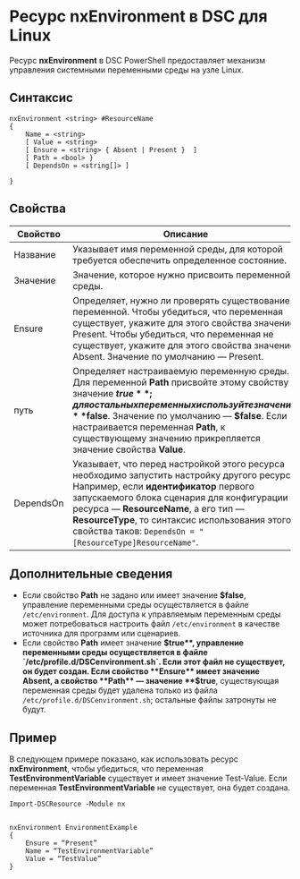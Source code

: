 # Ресурс nxEnvironment в DSC для Linux

Ресурс **nxEnvironment** в DSC PowerShell предоставляет механизм управления системными переменными среды на узле Linux.

## Синтаксис

```
nxEnvironment <string> #ResourceName
{
    Name = <string>
    [ Value = <string>
    [ Ensure = <string> { Absent | Present }  ]
    [ Path = <bool> }
    [ DependsOn = <string[]> ]

}
```

## Свойства

|  Свойство |  Описание | 
|---|---|
| Название| Указывает имя переменной среды, для которой требуется обеспечить определенное состояние.| 
| Значение| Значение, которое нужно присвоить переменной среды.| 
| Ensure| Определяет, нужно ли проверять существование переменной. Чтобы убедиться, что переменная существует, укажите для этого свойства значение Present. Чтобы убедиться, что переменная не существует, укажите для этого свойства значение Absent. Значение по умолчанию — Present.| 
| путь| Определяет настраиваемую переменную среды. Для переменной **Path** присвойте этому свойству значение **$true**; для остальных переменных используйте значение **$false**. Значение по умолчанию — **$false**. Если настраивается переменная **Path**, к существующему значению прикрепляется значение свойства **Value**.| 
| DependsOn | Указывает, что перед настройкой этого ресурса необходимо запустить настройку другого ресурса. Например, если **идентификатор** первого запускаемого блока сценария для конфигурации ресурса — **ResourceName**, а его тип — **ResourceType**, то синтаксис использования этого свойства таков: `DependsOn = "[ResourceType]ResourceName"`.| 

## Дополнительные сведения

* Если свойство **Path** не задано или имеет значение **$false**, управление переменными среды осуществляется в файле `/etc/environment`. Для доступа к управляемым переменным среды может потребоваться настроить файл `/etc/environment` в качестве источника для программ или сценариев.
* Если свойство **Path** имеет значение **$true**, управление переменными среды осуществляется в файле `/etc/profile.d/DSCenvironment.sh`. Если этот файл не существует, он будет создан. Если свойство **Ensure** имеет значение Absent, а свойство **Path** — значение **$true**, существующая переменная среды будет удалена только из файла `/etc/profile.d/DSCenvironment.sh`; остальные файлы затронуты не будут.

## Пример

В следующем примере показано, как использовать ресурс **nxEnvironment**, чтобы убедиться, что переменная **TestEnvironmentVariable** существует и имеет значение Test-Value. Если переменная **TestEnvironmentVariable** не существует, она будет создана.

```
Import-DSCResource -Module nx 


nxEnvironment EnvironmentExample
{
    Ensure = “Present”
    Name = “TestEnvironmentVariable”
    Value = “TestValue”
}
```


<!--HONumber=Feb16_HO4-->
